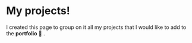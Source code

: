 # My projects!

I created this page to group on it all my projects that I would like to add to the **portfolio** :milky_way: .
